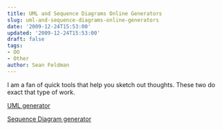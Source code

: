 ```yaml
---
title: UML and Sequence Diagrams Online Generators
slug: uml-and-sequence-diagrams-online-generators
date: '2009-12-24T15:53:00'
updated: '2009-12-24T15:53:00'
draft: false
tags:
- OO
- Other
author: Sean Feldman
---
```



I am a fan of quick tools that help you sketch out thoughts. These two do exact that type of work.

[UML generator](http://yuml.me/diagram/scruffy/class/draw2)

[Sequence Diagram generator](http://www.websequencediagrams.com/)


